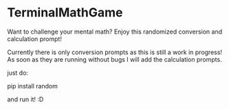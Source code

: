 # TerminalMathGame
Want to challenge your mental math? Enjoy this randomized conversion and calculation prompt!

Currently there is only conversion prompts as this is still a work in progress!
As soon as they are running without bugs I will add the calculation prompts.


just do:

  pip install random
  
  
and run it! :D 
